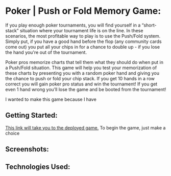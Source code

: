 # Poker | Push or Fold Memory Game:

If you play enough poker tournaments, you will find yourself in a “short-stack” situation where your tournament life is on the line. In these scenarios, the most profitable way to play is to use the Push/Fold system. Simply put, if you have a good hand before the flop (any community cards come out) you put all your chips in for a chance to double up - if you lose the hand you're out of the tournament.

Poker pros memorize charts that tell them what they should do when put in a Push/Fold situation. This game will help you test your memorization of these charts by presenting you with a random poker hand and giving you the chance to push or fold your chip stack. If you get 10 hands in a row correct you will gain poker pro status and win the tournament! If you get even 1 hand wrong you’ll lose the game and be booted from the tournament!

I wanted to make this game because I have

## Getting Started:

[This link will take you to the deployed game.](https://elated-carson-819d6b.netlify.app/) To begin the game, just make a choice

## Screenshots:

## Technologies Used:

##
